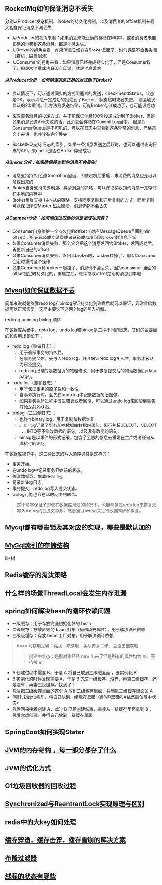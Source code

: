 RocketMq如何保证消息不丢失
-----
分别从Producer发送机制、Broker的持久化机制，以及消费者的offSet机制来最大程度保证消息不易丢失

* 从Producer的视角来看：如果消息未能正确的存储在MQ中，或者消费者未能正确的消费到这条消息，都是消息丢失。
* 从Broker的视角来看：如果消息已经存在Broker里面了，如何保证不会丢失呢（宕机、磁盘崩溃）
* 从Consumer的视角来看：如果消息已经完成持久化了，但是Consumer取了，但是未消费成功且没有反馈，就是消息丢失

##### 从Producer分析：如何确保消息正确的发送到了Broker?

* 默认情况下，可以通过同步的方式阻塞式的发送，check SendStatus，状态是OK，表示消息一定成功的投递到了Broker，状态超时或者失败，
则会触发默认的2次重试。此方法的发送结果，可能Broker存储成功了，也可能没成功

* 采取事务消息的投递方式，并不能保证消息100%投递成功到了Broker，但是如果消息发送Ack失败的话，此消息会存储在CommitLog当中，
但是对ConsumerQueue是不可见的。可以在日志中查看到这条异常的消息，严格意义上来讲，也并没有完全丢失

* RocketMQ支持 日志的索引，如果一条消息发送之后超时，也可以通过查询日志的API，来check是否在Broker存储成功

##### 从Broker分析：如果确保接收到的消息不会丢失?
* 消息支持持久化到Commitlog里面，即使宕机后重启，未消费的消息也是可以加载出来的
* Broker自身支持同步刷盘、异步刷盘的策略，可以保证接收到的消息一定存储在本地的内存中
* Broker集群支持 1主N从的策略，支持同步复制和异步复制的方式，同步复制可以保证即使Master 磁盘崩溃，消息仍然不会丢失

##### 从Cunmser分析：如何确保拉取到的消息被成功消费？
* Consumer自身维护一个持久化的offset（对应MessageQueue里面的min offset），标记已经成功消费或者已经成功发回到broker的消息下标
* 如果Consumer消费失败，那么它会把这个消息发回给Broker，发回成功后，再更新自己的offset
* 如果Consumer消费失败，发回给broker时，broker挂掉了，那么Consumer会定时重试这个操作
* 如果Consumer和broker一起挂了，消息也不会丢失，因为consumer 里面的offset是定时持久化的，重启之后，继续拉取offset之前的消息到本地

[Mysql如何保证数据不丢](https://note.youdao.com/s/aT1Xntc2)
--------
简单来说就是依靠redo log和binlog保证持久化到磁盘后就可以保证，异常重启数据可以正常恢复；这里主要说下这两个log的写入机制。

redolog undolog binlog 顺序

在数据库系统中，redo log、undo log和binlog是三种不同的日志，它们的主要目的和应用场景如下：

* redo log（重做日志）：
  * 用于确保事务的持久性。
  * 在事务提交后，先写入redo log，并且保证redo log写入后，事务才被认为已经提交。
  * redo log记录的是数据页的物理修改，用于恢复提交后的物理数据页(data page)。
* undo log（撤销日志）：
  * 用于保证事务的原子性和一致性。
  * 当事务执行时，会先在undo log中记录数据的旧图像，
  * 如果事务执行过程中发生错误或者回滚，可以通过undo log来回滚到事务开始之前的状态。
* binlog（二进制日志）：
  * 也称作binary log，用于复制和数据恢复
  * 。binlog记录了所有影响数据库数据的语句，但不包括SELECT、SELECT . . . INTO等不修改数据的语句，以及没有改变的语句。
  * binlog是以事件的形式记录，包含了足够的信息去重建在主库或者任何从库执行的语句。

在数据库操作中，这三种日志的写入顺序通常是这样的：

* 事务开始。
* 在undo log中记录事务开始前的状态。
* 修改数据页，生成redo log。
* 记录binlog日志。
* 事务提交，redo log写入提交状态。
* binlog可能也会在此时同步到磁盘。

>这个顺序保证了即使在数据库崩溃的情况下，也能够通过redo log来恢复未写入binlog的已提交事务，然后通过binlog来进行数据同步和恢复。

Mysql都有哪些锁及其对应的实现，哪些是默认加的
--------

[MySql索引的存储结构](https://note.youdao.com/s/68jlHhTy)
--------
B+树

Redis缓存的淘汰策略
-------

什么样的场景ThreadLocal会发生内存泄漏
--------

spring如何解决bean的循环依赖问题
------
* 一级缓存：用于存放完全初始化好的 bean
* 二级缓存：存放原始的 bean 对象（尚未填充属性），用于解决循环依赖
* 三级级缓存：存放 bean 工厂对象，用于解决循环依赖

> bean 的获取过程：先从一级获取，失败再从二级、三级里面获取
  >>创建中状态：是指对象已经 new 出来了但是所有的属性均为 null 等待被 init


* A 创建过程中需要 B，于是 A 将自己放到三级缓里面 ，去实例化 B
* B 实例化的时候发现需要 A，于是 B 先查一级缓存，没有，再查二级缓存，还是没有，再查三级缓存，找到了！
* 然后把三级缓存里面的这个 A 放到二级缓存里面，并删除三级缓存里面的 A
* B顺利初始化完毕，将自己放到一级缓存里面（此时B里面的A依然是创建中状态）
* 然后回来接着创建 A，此时 B 已经创建结束，直接从一级缓存里面拿到 B ，然后完成创建，并将自己放到一级缓存里面

SpringBoot如何实现Stater
---

[JVM的内存结构 ，每一部分都存了什么](/baidu/second/Question.md#jvm分区 )
-------

JVM的优化方式
-----

G1垃圾回收器的回收过程
------

[Synchronized与ReentrantLock实现原理与区别](/didi/first/Question.md#3重量级锁与reentrantlock的区别锁变化的过程-共享锁与独占锁的实现轻量级锁为什么自璇)
-----

redis中的大key如何处理
----

[缓存穿透，缓存击穿，缓存雪崩的解决方案](/jingdong/third/Question.md/#六如何使用redis的存热点数据如何避免缓存击穿)
-----

[布隆过滤器](/jingdong/third/QuestionExtend.md)
----

[线程的状态有哪些](https://www.itheima.com/news/20221107/102713.html)
-----





